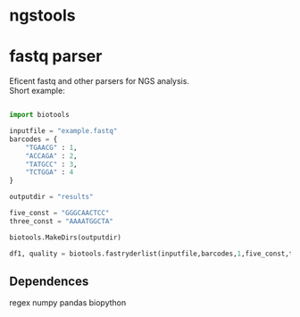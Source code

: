 ngstools
=============

# fastq parser
Eficent fastq and other parsers for NGS analysis.  
Short example: 

```python 

import biotools

inputfile = "example.fastq"
barcodes = {
	"TGAACG" : 1,
	"ACCAGA" : 2,
	"TATGCC" : 3,
	"TCTGGA" : 4
}

outputdir = "results" 

five_const = "GGGCAACTCC"
three_const = "AAAATGGCTA"

biotools.MakeDirs(outputdir)

df1, quality = biotools.fastryderlist(inputfile,barcodes,1,five_const,three_const,"test","ntest",False)

```


## Dependences
regex 
numpy 
pandas 
biopython 
